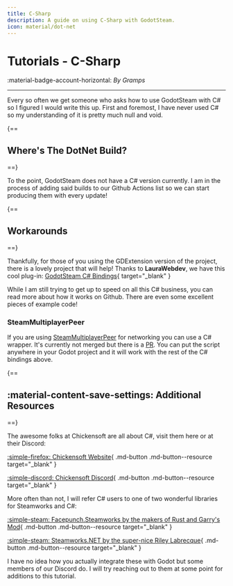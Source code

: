 ```yaml
---
title: C-Sharp
description: A guide on using C-Sharp with GodotSteam.
icon: material/dot-net
---
```


# Tutorials - C-Sharp
:material-badge-account-horizontal: _By Gramps_

---

Every so often we get someone who asks how to use GodotSteam with C# so I figured I would write this up. First and foremost, I have never used C# so my understanding of it is pretty much null and void.

{==
## Where's The DotNet Build?
==}

To the point, GodotSteam does not have a C# version currently. I am in the process of adding said builds to our Github Actions list so we can start producing them with every update!

{==
## Workarounds
==}

Thankfully, for those of you using the GDExtension version of the project, there is a lovely project that will help!  Thanks to **LauraWebdev**, we have this cool plug-in: [GodotSteam C# Bindings](https://github.com/LauraWebdev/GodotSteam_CSharpBindings){ target="\_blank" }

While I am still trying to get up to speed on all this C# business, you can read more about how it works on Github. There are even some excellent pieces of example code!

### SteamMultiplayerPeer

If you are using [SteamMultiplayerPeer](https://github.com/expressobits/steam-multiplayer-peer) for networking you can use a C# wrapper. It's currently not merged but there is a [PR](https://github.com/expressobits/steam-multiplayer-peer/pull/21/commits/9ed16cdc27fcd21c9cd28dbe652c55f79b1b3a82). You can put the script anywhere in your Godot project and it will work with the rest of the C# bindings above.

{==
## :material-content-save-settings: Additional Resources
==}

The awesome folks at Chickensoft are all about C#, visit them here or at their Discord:

[:simple-firefox: Chickensoft Website](https://chickensoft.games/){ .md-button .md-button--resource target="\_blank" }

[:simple-discord: Chickensoft Discord](https://discord.gg/MjA6HUzzAE){ .md-button .md-button--resource target="\_blank" }

More often than not, I will refer C# users to one of two wonderful libraries for Steamworks and C#:

[:simple-steam: Facepunch.Steamworks by the makers of Rust and Garry's Mod](https://wiki.facepunch.com/steamworks){ .md-button .md-button--resource target="\_blank" }

[:simple-steam: Steamworks.NET by the super-nice Riley Labrecque](https://steamworks.github.io){ .md-button .md-button--resource target="\_blank" }

I have no idea how you actually integrate these with Godot but some members of our Discord do. I will try reaching out to them at some point for additions to this tutorial.
